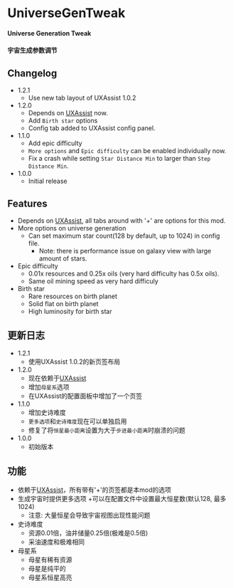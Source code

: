 # UniverseGenTweak

#### Universe Generation Tweak
#### 宇宙生成参数调节

## Changelog
* 1.2.1
  + Use new tab layout of UXAssist 1.0.2
* 1.2.0
  + Depends on [UXAssist](https://dsp.thunderstore.io/package/soarqin/UXAssist/) now.
  + Add `Birth star` options
  + Config tab added to UXAssist config panel.
* 1.1.0
  + Add epic difficulty
  + `More options` and `Epic difficulty` can be enabled individually now.
  + Fix a crash while setting `Star Distance Min` to larger than `Step Distance Min`.
* 1.0.0
  + Initial release

## Features
* Depends on [UXAssist](https://dsp.thunderstore.io/package/soarqin/UXAssist/), all tabs around with '+' are options for this mod.
* More options on universe generation
  + Can set maximum star count(128 by default, up to 1024) in config file.
    - Note: there is performance issue on galaxy view with large amount of stars.
* Epic difficulty
  * 0.01x resources and 0.25x oils (very hard difficulty has 0.5x oils).
  * Same oil mining speed as very hard difficuly
* Birth star
  * Rare resources on birth planet
  * Solid flat on birth planet
  * High luminosity for birth star

## 更新日志
* 1.2.1
  + 使用UXAssist 1.0.2的新页签布局
* 1.2.0
  + 现在依赖于[UXAssist](https://dsp.thunderstore.io/package/soarqin/UXAssist/)
  + 增加`母星系`选项
  + 在UXAssist的配置面板中增加了一个页签
* 1.1.0
  + 增加史诗难度
  + `更多选项`和`史诗难度`现在可以单独启用
  + 修复了将`恒星最小距离`设置为大于`步进最小距离`时崩溃的问题
* 1.0.0
  + 初始版本

## 功能
* 依赖于[UXAssist](https://dsp.thunderstore.io/package/soarqin/UXAssist/)，所有带有'+'的页签都是本mod的选项
* 生成宇宙时提供更多选项
  +可以在配置文件中设置最大恒星数(默认128, 最多1024)
    - 注意: 大量恒星会导致宇宙视图出现性能问题
* 史诗难度
  * 资源0.01倍，油井储量0.25倍(极难是0.5倍)
  * 采油速度和极难相同
* 母星系
  * 母星有稀有资源
  * 母星是纯平的
  * 母星系恒星高亮
